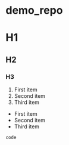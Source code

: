 # demo_repo
# H1
## H2
### H3

1. First item
2. Second item
3. Third item

- First item
- Second item
- Third item


`code`
